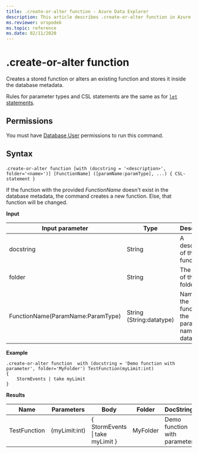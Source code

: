 ```yaml
---
title: .create-or-alter function - Azure Data Explorer
description: This article describes .create-or-alter function in Azure Data Explorer.
ms.reviewer: orspodek
ms.topic: reference
ms.date: 02/11/2020
---
```

# .create-or-alter function

Creates a stored function or alters an existing function and stores it inside the database metadata.

Rules for parameter types and CSL statements are the same as for [`let` statements](../query/letstatement.md).

## Permissions

You must have [Database User](access-control/role-based-access-control.md) permissions to run this command.

## Syntax

.`create-or-alter function [with (docstring = '<description>', folder='<name>')] [FunctionName] ([paramName:paramType], ...) { CSL-statement }`

If the function with the provided *FunctionName* doesn't exist in the database metadata, the command creates a new function. Else, that function will be changed.

**Input**

|Input parameter |Type |Description |
|---|---|---|
|docstring|String|A description of the function.|
|folder|String|The name of the folder tag. |
|FunctionName(ParamName:ParamType)|String (String:datatype)|Name of the function, the parameter name and datatype. |

**Example**

```kusto
.create-or-alter function  with (docstring = 'Demo function with parameter', folder='MyFolder') TestFunction(myLimit:int)
{
    StormEvents | take myLimit 
} 
```

**Results**

|Name|Parameters|Body|Folder|DocString|
|---|---|---|---|---|
|TestFunction|(myLimit:int)|{ StormEvents &#124; take myLimit }|MyFolder|Demo function with parameter|
